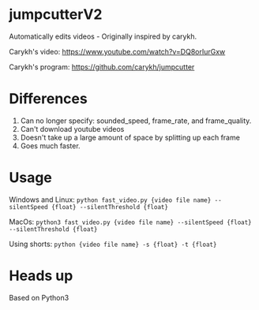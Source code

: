 # jumpcutterV2
Automatically edits videos - Originally inspired by carykh.

Carykh's video: https://www.youtube.com/watch?v=DQ8orIurGxw

Carykh's program: https://github.com/carykh/jumpcutter


# Differences
1. Can no longer specify: sounded_speed, frame_rate, and frame_quality.
2. Can't download youtube videos
3. Doesn't take up a large amount of space by splitting up each frame
4. Goes much faster.

# Usage
Windows and Linux:
`python fast_video.py {video file name} --silentSpeed {float} --silentThreshold {float}`

MacOs:
`python3 fast_video.py {video file name} --silentSpeed {float} --silentThreshold {float}`


Using shorts:
`python {video file name} -s {float} -t {float}`

# Heads up
Based on Python3
